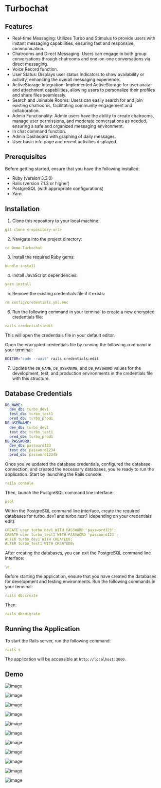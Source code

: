 # Turbochat

## Features

- Real-time Messaging: Utilizes Turbo and Stimulus to provide users with instant messaging capabilities, ensuring fast and responsive communication.
- Chatrooms and Direct Messaging: Users can engage in both group conversations through chatrooms and one-on-one conversations via direct messaging.
- Voice Record function.
- User Status: Displays user status indicators to show availability or activity, enhancing the overall messaging experience.
- ActiveStorage Integration: Implemented ActiveStorage for user avatar and attachment capabilities, allowing users to personalize their profiles and share files seamlessly.
- Search and Joinable Rooms: Users can easily search for and join existing chatrooms, facilitating community engagement and collaboration.
- Admin Functionality: Admin users have the ability to create chatrooms, manage user permissions, and moderate conversations as needed, ensuring a safe and organized messaging environment.
- In chat command function.
- Admin Dashboard with graphing of daily messages.
- User basic info page and recent activities displayed. 
  

## Prerequisites

Before getting started, ensure that you have the following installed:

- Ruby (version 3.3.0)
- Rails (version 7.1.3 or higher)
- PostgreSQL (with appropriate configurations)
- Yarn

## Installation

1. Clone this repository to your local machine:
```yaml
git clone <repository-url>
```
2. Navigate into the project directory:
```yaml
cd Demo-Turbochat
```
3. Install the required Ruby gems:
```yaml
bundle install
```
4. Install JavaScript dependencies:
```yaml
yarn install
```
5. Remove the existing credentials file if it exists:
```yaml
rm config/credentials.yml.enc
```
6. Run the following command in your terminal to create a new encrypted credentials file:
```yaml
rails credentials:edit
```
This will open the credentials file in your default editor.

 Open the encrypted credentials file by running the following command in your terminal:

   ```bash
   EDITOR="code --wait" rails credentials:edit
```
7. Update the `DB_NAME`, `DB_USERNAME`, and `DB_PASSWORD` values for the development, test, and production environments in the credentials file with this structure.

## Database Credentials

```yaml
DB_NAME:
  dev_db: turbo_dev1
  test_db: turbo_test1
  prod_db: turbo_prod1
DB_USERNAME:
  dev_db: turbo_dev1
  test_db: turbo_test1
  prod_db: turbo_prod1
DB_PASSWORD:
  dev_db: password123
  test_db: password1234
  prod_db: password12345
```
Once you've updated the database credentials, configured the database connection, and created the necessary databases, you're ready to run the application. Start by launching the Rails console:
```yaml
rails console
```
Then, launch the PostgreSQL command line interface:
```yaml
psql
```
Within the PostgreSQL command line interface, create the required databases for turbo_dev1 and turbo_test1 (depending on your credentials edit):
```yaml
CREATE user turbo_dev1 WITH PASSWORD 'password123';
CREATE user turbo_test1 WITH PASSWORD 'password123';
ALTER turbo_dev1 WITH CREATEDB;
ALTER turbo_test1 WITH CREATEDB;
```
After creating the databases, you can exit the PostgreSQL command line interface:
```yaml
\q
```
Before starting the application, ensure that you have created the databases for development and testing environments. Run the following commands in your terminal:
```yaml
rails db:create
```
Then: 
```yaml
rails db:migrate
```

## Running the Application

To start the Rails server, run the following command:
```yaml
rails s
```
The application will be accessible at `http://localhost:3000`.

## Demo

![image](https://github.com/BinhNguyenDang/Demo-Turbochat/assets/146049423/e89e8f30-a8b6-4ea7-aa49-bb474c6919ad)

![image](https://github.com/BinhNguyenDang/Demo-Turbochat/assets/146049423/22375a9f-eb78-475b-ac8d-260de1d3aaf6)

![image](https://github.com/BinhNguyenDang/Demo-Turbochat/assets/146049423/6a7ed1db-4411-4207-8c24-166ce10fd8c1)

![image](https://github.com/BinhNguyenDang/Demo-Turbochat/assets/146049423/5470958e-3d8f-4f11-8fb3-b9bd556a8a1a)

![image](https://github.com/BinhNguyenDang/Demo-Turbochat/assets/146049423/17539c77-e14d-40b1-a468-e281b30116cc)

![image](https://github.com/BinhNguyenDang/Demo-Turbochat/assets/146049423/d0f76f50-a899-4071-b4ee-81d7257b2be0)

![image](https://github.com/BinhNguyenDang/Demo-Turbochat/assets/146049423/2eda7669-7a94-471e-a9c8-6e5b56e2331f)

![image](https://github.com/BinhNguyenDang/Demo-Turbochat/assets/146049423/f56c3d05-5d5e-4f9a-9d5e-3565d52d2c3a)

![image](https://github.com/BinhNguyenDang/Demo-Turbochat/assets/146049423/5569dbd9-281f-459f-805a-8604667d0be2)

![image](https://github.com/BinhNguyenDang/Demo-Turbochat/assets/146049423/7f503f87-a2c6-4a32-95c2-9b7d4b798ed4)

![image](https://github.com/BinhNguyenDang/Demo-Turbochat/assets/146049423/f3d53f98-37bd-4f15-95a7-bead293be88c)









